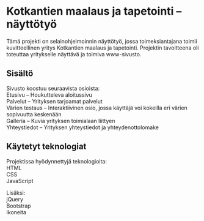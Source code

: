 # Kotkantien maalaus ja tapetointi – näyttötyö
Tämä projekti on selainohjelmoinnin näyttötyö, jossa toimeksiantajana toimii kuvitteellinen yritys Kotkantien maalaus ja tapetointi. Projektin tavoitteena oli toteuttaa yritykselle näyttävä ja toimiva www-sivusto.

## Sisältö
Sivusto koostuu seuraavista osioista:<br/>
Etusivu – Houkutteleva aloitussivu<br/>
Palvelut – Yrityksen tarjoamat palvelut<br/>
Värien testaus – Interaktiivinen osio, jossa käyttäjä voi kokeilla eri värien sopivuutta keskenään<br/>
Galleria – Kuvia yrityksen toimialaan liittyen<br/>
Yhteystiedot – Yrityksen yhteystiedot ja yhteydenottolomake<br/>

## Käytetyt teknologiat
Projektissa hyödynnettyjä teknologioita:<br/>
HTML<br/>
CSS<br/>
JavaScript<br/>

Lisäksi:<br/>
jQuery<br/>
Bootstrap<br/>
Ikoneita
